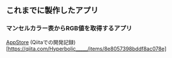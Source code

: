 ## これまでに製作したアプリ
### マンセルカラー表からRGB値を取得するアプリ

[AppStore](https://apps.apple.com/jp/app/%E8%89%B2%E6%A4%9C%E7%B4%A2/id1516435071)
(Qiitaでの開発記録)[https://qiita.com/Hyperbolic_____/items/8e8057398bddf8ac078e]
